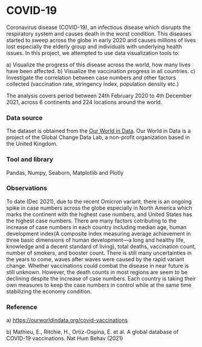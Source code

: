 # COVID-19
Coronavirus disease (COVID-19), an infectious disease which disrupts the respiratory system and causes death in the worst condition. This diseases started to sweep across the globe in early 2020 and causes millions of lives lost especially the elderly group and individuals with underlying health issues. In this project, we attempted to use data visualization tools to:

a) Visualize the progress of this disease across the world, how many lives have been affected. 
b) Visualize the vaccination progress in all countries. 
c) Investigate the correlation between case numbers and other factors collected (vaccination rate, stringency index, population density etc.)

The analysis covers period between 24th February 2020 to 4th December 2021, across 6 continents and 224 locations around the world.

### Data source
The dataset is obtained from the [Our World in Data](https://ourworldindata.org/coronavirus). Our World in Data is a project of the Global Change Data Lab, a non-profit organization based in the United Kingdom.

### Tool and library
Pandas, Numpy, Seaborn, Matplotlib and Plotly 

### Observations
To date (Dec 2021), due to the recent Omicron variant, there is an ongoing spike in case numbers across the globe especially in North America which marks the continent with the highest case numbers, and United States has the highest case numbers. 
There are many factors cotributing to the increase of case numbers in each country including median age, human development index(A composite index measuring average achievement in three basic dimensions of human development—a long and healthy life, knowledge and a decent standard of living), total deaths, vaccination count, number of smokers, and booster count.
There is still many uncertainties in the years to come, waves after waves were caused by the rapid variant change. Whether vaccinations could combat the disease in near future is still unknown. However, the death counts in most regions are seem to be declining despite the increase of case numbers. Each country is taking their own measures to keep the case numbers in control while at the same time stabilizing the economy condition.

### Reference
a) https://ourworldindata.org/covid-vaccinations

b) Mathieu, E., Ritchie, H., Ortiz-Ospina, E. et al. A global database of COVID-19 vaccinations. Nat Hum Behav (2021)
